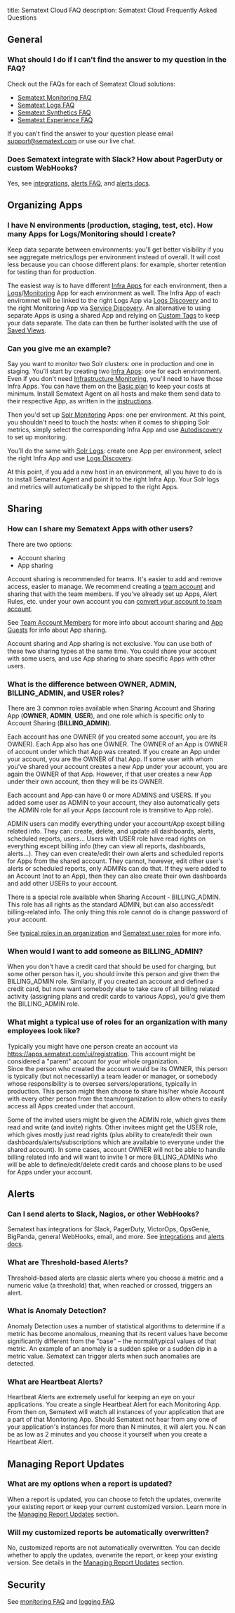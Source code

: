 title: Sematext Cloud FAQ
description: Sematext Cloud Frequently Asked Questions

## General

### What should I do if I can't find the answer to my question in the FAQ?

Check out the FAQs for each of Sematext Cloud solutions:

- [Sematext Monitoring FAQ](/docs/monitoring/spm-faq)
- [Sematext Logs FAQ](/docs/logs/faq)
- [Sematext Synthetics FAQ](/docs/synthetics/faq)
- [Sematext Experience FAQ](/docs/experience/faq)

If you can't find the answer to your question please email <support@sematext.com> or use our live chat.

### Does Sematext integrate with Slack? How about PagerDuty or custom WebHooks?

Yes, see [integrations](/docs/integration), [alerts FAQ](#alerts), and [alerts docs](/docs/alerts).

## Organizing Apps

### I have N environments (production, staging, test, etc). How many Apps for Logs/Monitoring should I create?

Keep data separate between environments: you'll get better visibility if you see aggregate metrics/logs per environment instead of overall. It will cost less because you can choose different plans: for example, shorter retention for testing than for production.

The easiest way is to have different [Infra Apps](/docs/monitoring/infrastructure) for each environment, then a [Logs](/docs/logs)/[Monitoring](/docs/monitoring) App for each environment as well. The Infra App of each enviromnet will be linked to the right Logs App via [Logs Discovery](/docs/logs/discovery/intro) and to the right Monitoring App via [Service Discovery](/docs/monitoring/autodiscovery). An alternative to using separate Apps is using a shared App and relying on [Custom Tags](/docs/tags/custom-tags) to keep your data separate. The data can then be further isolated with the use of [Saved Views](/docs/guide/saved-views).

### Can you give me an example?

Say you want to monitor two Solr clusters: one in production and one in staging. You'll start by creating two [Infra Apps](/docs/monitoring/infrastructure): one for each environment. Even if you don't need [Infrastructure Monitoring](/docs/monitoring/infrastructure), you'll need to have those Infra Apps.  You can have them on the [Basic plan](https://sematext.com/pricing/#spm) to keep your costs at minimum. Install Sematext Agent on all hosts and make them send data to their respective App, as written in the [instructions](/docs/monitoring/quick-start).

Then you'd set up [Solr Monitoring](/docs/integration/solr) Apps: one per environment. At this point, you shouldn't need to touch the hosts: when it comes to shipping Solr metrics, simply select the corresponding Infra App and use [Autodiscovery](/docs/monitoring/autodiscovery) to set up monitoring.

You'll do the same with [Solr Logs](/docs/integration/solr-logs): create one App per environment, select the right Infra App and use [Logs Discovery](/docs/logs/discovery/intro).

At this point, if you add a new host in an environment, all you have to do is to install Sematext Agent and point it to the right Infra App. Your Solr logs and metrics will automatically be shipped to the right Apps.

## Sharing

### How can I share my Sematext Apps with other users?

There are two options:

 - Account sharing
 - App sharing

Account sharing is recommended for teams.  It's easier to add and remove access, easier to manage.
We recommend creating a [team account](/docs/team/#team-account) and sharing that with the team members.
If you've already set up Apps, Alert Rules, etc. under your own account you can [convert your account to team account](/docs/team/#converting-to-team-account).

See [Team Account Members](/docs/team/#account-members) for more info about account sharing and [App Guests](/docs/team/#app-guests) for info about App sharing.

Account sharing and App sharing is not exclusive.  You can use both of
these two sharing types at the same time. You could share your account with
some users, and use App sharing to share specific Apps with other
users.

### What is the difference between OWNER, ADMIN, BILLING_ADMIN, and USER roles?

There are 3 common roles available when Sharing Account and
Sharing App (**OWNER**, **ADMIN**, **USER**), and one role which is
specific only to Account Sharing (**BILLING_ADMIN**).  
  
Each account has one OWNER (if you created some account, you are its
OWNER). Each App also has one OWNER. The OWNER of an App is OWNER of
account under which that App was created. If you create an App under
your account, you are the OWNER of that App. If some user with whom
you've shared your account creates a new App under your account, you are
again the OWNER of that App. However, if that user creates a new App
under their own account, then they will be its OWNER.
  
Each account and App can have 0 or more ADMINS and USERS. If you added
some user as ADMIN to your account, they also automatically gets the ADMIN
role for all your Apps (account role is transitive to App role).  
  
ADMIN users can modify everything under your account/App except billing
related info. They can: create, delete, and update all
dashboards, alerts, scheduled reports, users... Users with USER role have read
rights on everything except billing info (they can view all reports,
dashboards, alerts...). They can even create/edit their own alerts and
scheduled reports for Apps from the shared account.  They cannot, however, edit other user's
alerts or scheduled reports, only ADMINs can do that. If they were added to an
Account (not to an App), then they can also create their own dashboards and
add other USERs to your account.  
  
There is a special role available when Sharing Account - BILLING_ADMIN.
This role has all rights as the standard ADMIN, but can also access/edit
billing-related info. The only thing this role cannot do is change
password of your account.

See [typical roles in an organization](/docs/team/#typical-use-of-roles-in-an-organization-or-team) and [Sematext user roles](/docs/team/user-roles/) for more info.

### When would I want to add someone as BILLING_ADMIN?

When you don't have a credit card that should be used for
charging, but some other person has it, you should invite this person
and give them the BILLING_ADMIN role. Similarly, if you created an
account and defined a credit card, but now want somebody else to take
care of all billing related activity (assigning plans and credit cards
to various Apps), you'd give them the BILLING_ADMIN role.

### What might a typical use of roles for an organization with many employees look like?

Typically you might have one person create an account
via <https://apps.sematext.com/ui/registration>. This account might be
considered a "parent" account for your whole organization.  
Since the person who created the account would be its OWNER, this person
is typically (but not necessarily) a team leader or manager, or somebody
whose responsibility is to oversee servers/operations, typically in
production. This person might then choose to share his/her whole Account
with every other person from the team/organization to allow others to
easily access all Apps created under that account.

Some of the invited users might be given the ADMIN role, which gives
them read and write (and invite) rights. Other invitees might get the
USER role, which gives mostly just read rights (plus ability to
create/edit their own dashboards/alerts/subscriptions which are
available to everyone under the shared account). In some cases, account
OWNER will not be able to handle billing related info and will want to
invite 1 or more BILLING_ADMINs who will be able to define/edit/delete
credit cards and choose plans to be used for Apps under your account.

## Alerts

### Can I send alerts to Slack, Nagios, or other WebHooks?

Sematext has integrations for Slack, PagerDuty, VictorOps,
OpsGenie, BigPanda, general WebHooks, email, and more.  See
[integrations](/docs/integration) and [alerts docs](/docs/alerts).

### What are Threshold-based Alerts?

Threshold-based alerts are classic alerts where you choose a metric
and a numeric value (a threshold) that, when reached or crossed,
triggers an alert.

### What is Anomaly Detection?

Anomaly Detection uses a number of statistical algorithms to determine
if a metric has become anomalous, meaning that its recent values have
become significantly different from the "base" – the normal/typical
values of that metric.  An example of an anomaly is a sudden spike or
a sudden dip in a metric value.  Sematext can trigger alerts when such
anomalies are detected.

### What are Heartbeat Alerts?

Heartbeat Alerts are extremely useful for keeping an eye on your
applications.  You create a single Heartbeat Alert for each Monitoring
App.  From then on, Sematext will watch all instances of your
application that are a part of that Monitoring App. Should Sematext
not hear from any one of your application's instances for more than N
minutes, it will alert you.  N can be as low as 2 minutes and you
choose it yourself when you create a Heartbeat Alert.

## Managing Report Updates
### What are my options when a report is updated?
When a report is updated, you can choose to fetch the updates, overwrite your existing report or keep your current customized version. Learn more in the [Managing Report Updates](/docs/guide/reports-guide/#managing-report-updates) section.

### Will my customized reports be automatically overwritten?
No, customized reports are not automatically overwritten. You can decide whether to apply the updates, overwrite the report, or keep your existing version. See details in the [Managing Report Updates](/docs/guide/reports-guide/#managing-report-updates) section.

## Security

See [monitoring FAQ](/docs/monitoring/spm-faq) and [logging FAQ](/docs/logs/faq).

